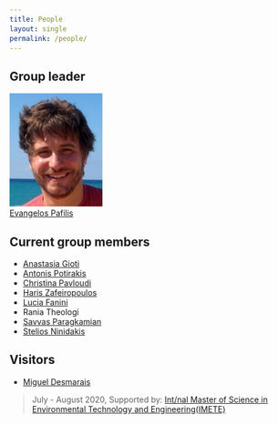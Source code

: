 ```yaml
---
title: People
layout: single
permalink: /people/
---
```


## Group leader
![Portrait of EvangelosPafilis](people_evangelospafilis.jpg)  
[Evangelos Pafilis](evangelospafilis) 

## Current group members
- [Anastasia Gioti](https://scholar.google.com/citations?user=eMsnakoAAAAJ&hl=en&oi=ao)
- [Antonis Potirakis ](https://scholar.google.com/scholar?hl=en&as_sdt=0,5&q=potant%40hcmr.gr+%CF%80%CE%BF%CF%84%CE%B7%CF%81%CE%B1%CE%BA%CE%B7%CF%82+%CE%B1%CE%BD%CF%84%CF%89%CE%BD%CE%B7%CF%82)
- [Christina Pavloudi](christinapavloudi)
- [Haris Zafeiropoulos](hariszafeiropoulos)
- [Lucia Fanini](http://www.reach-consultancy.at/CMS/index.php/home/expertise-and-team/169-lucia-fanini)
- Rania Theologi
- [Savvas Paragkamian](savvas-paragkamian)
- [Stelios Ninidakis](steliosninidakis)

## Visitors
- [Miguel Desmarais](https://www.researchgate.net/profile/Miguel_Desmarais)
> July - August 2020, Supported by: [Int/nal Master of Science in Environmental Technology and Engineering(IMETE)](https://www.imete.eu/)
